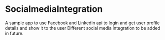 # SocialmediaIntegration
A sample app to use Facebook and LinkedIn api to login and get user profile details and show it to the user
Different social media integration to be added in future.
